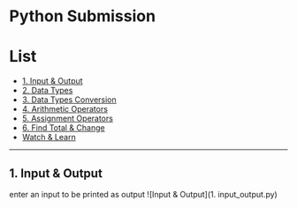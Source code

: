 # Python Submission

List
=================

* [1. Input & Output](#1-Input-&-Output)
* [2. Data Types](#data-types)
* [3. Data Types Conversion](#conversion)
* [4. Arithmetic Operators](#arithmetic)
* [5. Assignment Operators](#assignment)
* [6. Find Total & Change](#totalchange)
* [Watch & Learn](#watch-learn)
  


---
## 1. Input & Output
enter an input to be printed as output
![Input & Output](1. input_output.py)
